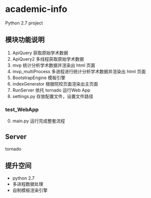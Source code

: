 # academic-info
Python 2.7 project

## 模块功能说明
1. ApiQuery 获取原始学术数据
2. ApiQuery2 多线程获取原始学术数据
3. mvp 统计分析学术数据并渲染出 html 页面
4. mvp_multiProcess 多进程进行统计分析学术数据并渲染出 html 页面
5. BootstrapEngine 模板引擎
6. indexGenerator 根据院校页面渲染出主页面
7. RunServer 依托 tornado 运行Web App
8. settings.py 存放配置文件，设置文件路径

### test_WebApp
0. main.py 运行完成整套流程

## Server 
tornado

## 提升空间
* python 2.7
* 多进程数据处理
* 自制模板渲染引擎

